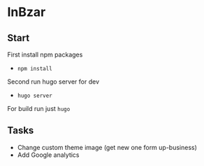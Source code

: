 # InBzar

## Start

First install npm packages

- `npm install`

Second run hugo server for dev

- `hugo server`

For build run just `hugo`

## Tasks

- Change custom theme image (get new one form up-business)
- Add Google analytics
